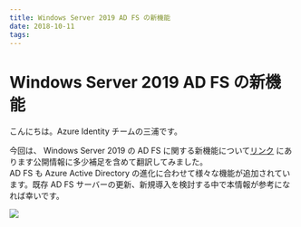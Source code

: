 ```yaml
---
title: Windows Server 2019 AD FS の新機能
date: 2018-10-11
tags:
---
```

# Windows Server 2019 AD FS の新機能
こんにちは。Azure Identity チームの三浦です。  
  
今回は、 Windows Server 2019 の AD FS に関する新機能について[リンク](https://docs.microsoft.com/en-us/windows-server/identity/ad-fs/overview/whats-new-active-directory-federation-services-windows-server) にあります公開情報に多少補足を含めて翻訳してみました。  
AD FS も Azure Active Directory の進化に合わせて様々な機能が追加されています。既存 AD FS サーバーの更新、新規導入を検討する中で本情報が参考になれば幸いです。  
  
![](./active-directory-federation-service/2019adfs.png)
